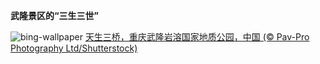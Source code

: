 
**武隆景区的“三生三世”**

![bing-wallpaper](https://www.bing.com/th?id=OHR.WulongKarst_ZH-CN9386528384_1920x1080.jpg)
[天生三桥，重庆武隆岩溶国家地质公园，中国 (© Pav-Pro Photography Ltd/Shutterstock)](https://www.bing.com/search?q=%E5%A4%A9%E7%94%9F%E4%B8%89%E6%A1%A5+&amp;form=hpcapt&amp;mkt=zh-cn)
  